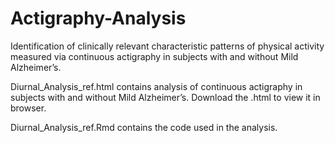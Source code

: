 # Actigraphy-Analysis
Identification of clinically relevant characteristic patterns of physical activity measured via continuous actigraphy in subjects with and without Mild Alzheimer’s.

Diurnal_Analysis_ref.html contains analysis of continuous actigraphy in subjects with and without Mild Alzheimer’s. Download the .html to view it in browser.

Diurnal_Analysis_ref.Rmd contains the code used in the analysis.
